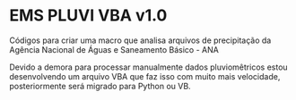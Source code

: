 # EMS PLUVI VBA v1.0
Códigos para criar uma macro que analisa arquivos de precipitação da Agência Nacional de Águas e Saneamento Básico - ANA


Devido a demora para processar manualmente dados pluviomêtricos estou desenvolvendo um arquivo VBA que faz isso com muito mais velocidade, posteriormente será migrado para Python ou VB.
